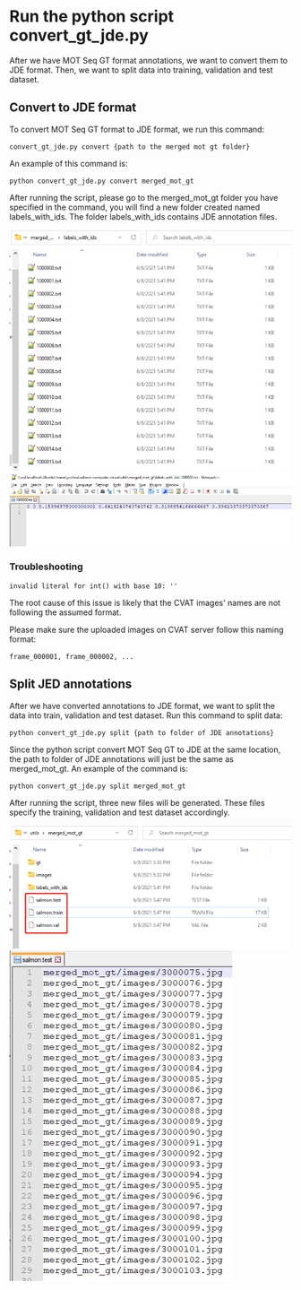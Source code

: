 # Run the python script convert_gt_jde.py

After we have MOT Seq GT format annotations, we want to convert them to JDE format. Then, we want to split data into training, validation and test dataset.

## Convert to JDE format

To convert MOT Seq GT format to JDE format, we run this command:

```
convert_gt_jde.py convert {path to the merged mot gt folder}
```

An example of this command is:

```
python convert_gt_jde.py convert merged_mot_gt
```

After running the script, please go to the merged_mot_gt folder you have specified in the command, you will find a new folder created named labels_with_ids. The folder labels_with_ids contains JDE annotation files.

![](assets/run_convert_gt_jde/convert_result1.png)
![](assets/run_convert_gt_jde/convert_result2.png)

### Troubleshooting

```text
invalid literal for int() with base 10: ''
```

The root cause of this issue is likely that the CVAT images' names are not following the assumed format.

Please make sure the uploaded images on CVAT server follow this naming format:

```text
frame_000001, frame_000002, ...
```

## Split JED annotations

After we have converted annotations to JDE format, we want to split the data into train, validation and test dataset. Run this command to split data:

```
python convert_gt_jde.py split {path to folder of JDE annotations}
```

Since the python script convert MOT Seq GT to JDE at the same location, the path to folder of JDE annotations will just be the same as merged_mot_gt. An example of the command is:

```
python convert_gt_jde.py split merged_mot_gt
```

After running the script, three new files will be generated. These files specify the training, validation and test dataset accordingly.

![](assets/run_convert_gt_jde/split_result1.png)
![](assets/run_convert_gt_jde/split_result2.png)
